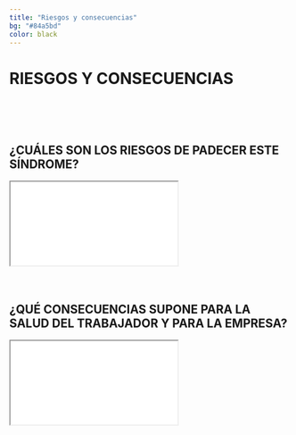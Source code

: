 ```yaml
---
title: "Riesgos y consecuencias"
bg: "#84a5bd"
color: black
---
```


# RIESGOS Y CONSECUENCIAS

<br>
<br>
<br>

## ¿CUÁLES SON LOS RIESGOS DE PADECER ESTE SÍNDROME?

<div class="icontain">
  <iframe src="//www.youtube.com/embed/lY7tDdBWouo" allowfullscreen></iframe>
</div>

<br>
<br>

## ¿QUÉ CONSECUENCIAS SUPONE PARA LA SALUD DEL TRABAJADOR Y PARA LA EMPRESA?

<div class="icontain">
  <iframe src="//www.youtube.com/embed/y_I6TOVEMAk" allowfullscreen></iframe>
</div>
